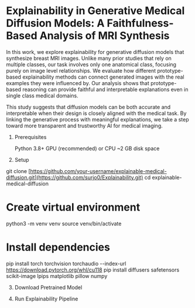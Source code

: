 # Explainability in Generative Medical Diffusion Models: A Faithfulness-Based Analysis of MRI Synthesis



In this work, we explore explainability for generative diffusion models that synthesize breast MRI images. Unlike many prior studies that rely on multiple classes, our task involves only one anatomical class, focusing purely on image level relationships. We evaluate how different prototype-based explainability methods can connect generated images with the real examples they were influenced by. Our analysis shows that prototype-based reasoning can provide faithful and interpretable explanations even in single class medical domains.

This study suggests that diffusion models can be both accurate and interpretable when their design is closely aligned with the medical task. By linking the generative process with meaningful explanations, we take a step toward more transparent and trustworthy AI for medical imaging.


1. Prerequisites 

    Python 3.8+
    GPU (recommended) or CPU
    ~2 GB disk space

2. Setup

git clone [https://github.com/your-username/explainable-medical-diffusion.git](https://github.com/surjo0/Explainability.git)
cd explainable-medical-diffusion

# Create virtual environment
python3 -m venv venv
source venv/bin/activate

# Install dependencies
pip install torch torchvision torchaudio --index-url https://download.pytorch.org/whl/cu118
pip install diffusers safetensors scikit-image lpips matplotlib pillow numpy


3. Download Pretrained Model

5. Run Explainability Pipeline

